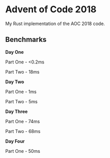 # Advent of Code 2018
My Rust implementation of the AOC 2018 code.
## Benchmarks
**Day One**

Part One - <0.2ms

Part Two - 18ms

**Day Two**

Part One - 1ms

Part Two - 5ms

**Day Three**

Part One - 74ms

Part Two - 68ms

**Day Four**

Part One - 50ms
